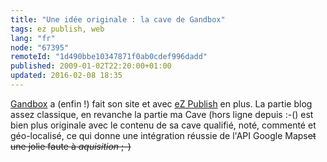 ```yaml
---
title: "Une idée originale : la cave de Gandbox"
tags: ez publish, web
lang: "fr"
node: "67395"
remoteId: "1d490bbe10347871f0ab0cdef996dadd"
published: 2009-01-02T22:20:00+01:00
updated: 2016-02-08 18:35
---
```


[Gandbox](http://www.gandbox.fr/) a (enfin&nbsp;!) fait son site et avec [eZ
Publish](/tag/ez-publish) en plus. La partie blog assez classique, en revanche
la partie ma Cave (hors ligne depuis :-() est bien plus originale avec le
contenu de sa cave qualifié, noté, commenté et géo-localisé, ce qui donne une
intégration réussie de l'API Google Maps<strike>et une jolie faute à
*aquisition* ;-)</strike>

